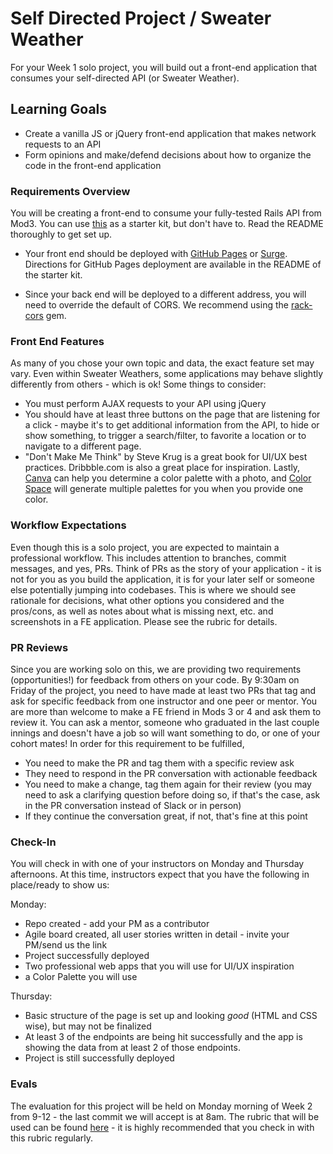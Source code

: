 # Self Directed Project / Sweater Weather

For your Week 1 solo project, you will build out a front-end application that consumes your self-directed API (or Sweater Weather).

## Learning Goals

* Create a vanilla JS or jQuery front-end application that makes network requests to an API
* Form opinions and make/defend decisions about how to organize the code in the front-end application

### Requirements Overview

You will be creating a front-end to consume your fully-tested Rails API from Mod3. You can use [this](https://github.com/turingschool-projects/self-directed-fe-starter) as a starter kit, but don't have to. Read the README thoroughly to get set up.

* Your front end should be deployed with [GitHub Pages](https://pages.github.com/) or [Surge](https://surge.sh/). Directions for GitHub Pages deployment are available in the README of the starter kit.

* Since your back end will be deployed to a different address, you will need to override the default of CORS. We recommend using the [rack-cors](https://github.com/cyu/rack-cors) gem.


### Front End Features

As many of you chose your own topic and data, the exact feature set may vary. Even within Sweater Weathers, some applications may behave slightly differently from others - which is ok! Some things to consider:

- You must perform AJAX requests to your API using jQuery
- You should have at least three buttons on the page that are listening for a click - maybe it's to get additional information from the API, to hide or show something, to trigger a search/filter, to favorite a location or to navigate to a different page.
- "Don't Make Me Think" by Steve Krug is a great book for UI/UX best practices. Dribbble.com is also a great place for inspiration. Lastly, [Canva](https://www.canva.com/color-palette/) can help you determine a color palette with a photo, and [Color Space](https://mycolor.space/) will generate multiple palettes for you when you provide one color.

### Workflow Expectations

Even though this is a solo project, you are expected to maintain a professional workflow.
This includes attention to branches, commit messages, and yes, PRs. Think of PRs as the story of your application - it is not for you as you build the application, it is for your later self or someone else potentially jumping into codebases. This is where we should see rationale for decisions, what other options you considered and the pros/cons, as well as notes about what is missing next, etc. and screenshots in a FE application. Please see the rubric for details.

### PR Reviews

Since you are working solo on this, we are providing two requirements (opportunities!) for feedback from others on your code. By 9:30am on Friday of the project, you need to have made at least two PRs that tag and ask for specific feedback from one instructor and one peer or mentor. You are more than welcome to make a FE friend in Mods 3 or 4 and ask them to review it. You can ask a mentor, someone who graduated in the last couple innings and doesn't have a job so will want something to do, or one of your cohort mates! In order for this requirement to be fulfilled,
- You need to make the PR and tag them with a specific review ask
- They need to respond in the PR conversation with actionable feedback
- You need to make a change, tag them again for their review (you may need to ask a clarifying question before doing so, if that's the case, ask in the PR conversation instead of Slack or in person)
- If they continue the conversation great, if not, that's fine at this point

### Check-In

You will check in with one of your instructors on Monday and Thursday afternoons. At this time, instructors expect that you have the following in place/ready to show us:

Monday:
- Repo created - add your PM as a contributor
- Agile board created, all user stories written in detail - invite your PM/send us the link
- Project successfully deployed
- Two professional web apps that you will use for UI/UX inspiration
- a Color Palette you will use

Thursday:
- Basic structure of the page is set up and looking _good_ (HTML and CSS wise), but may not be finalized
- At least 3 of the endpoints are being hit successfully and the app is showing the data from at least 2 of those endpoints.
- Project is still successfully deployed

### Evals

The evaluation for this project will be held on Monday morning of Week 2 from 9-12 - the last commit we will accept is at 8am. The rubric that will be used can be found [here](./self_directed_fe_rubric) - it is highly recommended that you check in with this rubric regularly.

